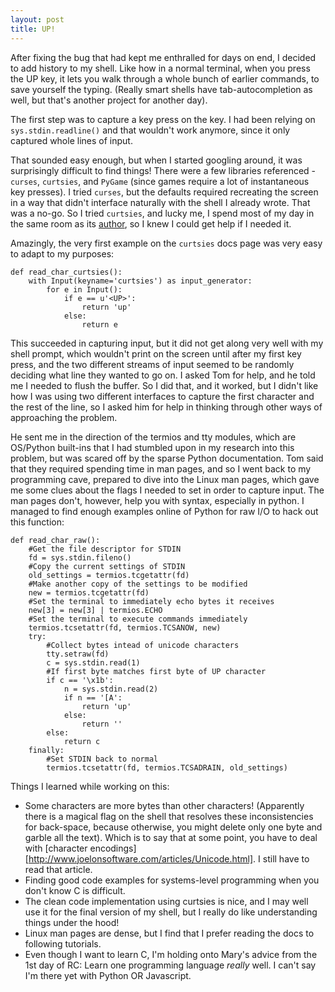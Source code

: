 ```yaml
---
layout: post
title: UP!
---
```


After fixing the bug that had kept me enthralled for days on end, I decided to add history to my shell. Like how in a normal terminal, when you press the UP key, it lets you walk through a whole bunch of earlier commands, to save yourself the typing. (Really smart shells have tab-autocompletion as well, but that's another project for another day).

The first step was to capture a key press on the <UP> key. I had been relying on `sys.stdin.readline()` and that wouldn't work anymore, since it only captured whole lines of input.

That sounded easy enough, but when I started googling around, it was surprisingly difficult to find things! There were a few libraries referenced - `curses`, `curtsies`, and `PyGame` (since games require a lot of instantaneous key presses). I tried `curses`, but the defaults required recreating the screen in a way that didn't interface naturally with the shell I already wrote. That was a no-go. So I tried `curtsies`, and lucky me, I spend most of my day in the same room as its [author](https://github.com/thomasballinger/curtsies), so I knew I could get help if I needed it.

Amazingly, the very first example on the `curtsies` docs page was very easy to adapt to my purposes:


	def read_char_curtsies():
	    with Input(keyname='curtsies') as input_generator:
	        for e in Input():
	            if e == u'<UP>':
	                return 'up'
	            else:
	                return e


This succeeded in capturing input, but it did not get along very well with my shell prompt, which wouldn't print on the screen until after my first key press, and the two different streams of input seemed to be randomly deciding what line they wanted to go on. I asked Tom for help, and he told me I needed to flush the buffer. So I did that, and it worked, but I didn't like how I was using two different interfaces to capture the first character and the rest of the line, so I asked him for help in thinking through other ways of approaching the problem.

He sent me in the direction of the termios and tty modules, which are OS/Python built-ins that I had stumbled upon in my research into this problem, but was scared off by the sparse Python documentation. Tom said that they required spending time in man pages, and so I went back to my programming cave, prepared to dive into the Linux man pages, which gave me some clues about the flags I needed to set in order to capture input. The man pages don't, however, help you with syntax, especially in python. I managed to find enough examples online of Python for raw I/O to hack out this function: 



	def read_char_raw():
		#Get the file descriptor for STDIN
	    fd = sys.stdin.fileno() 
	    #Copy the current settings of STDIN				
	    old_settings = termios.tcgetattr(fd)
	    #Make another copy of the settings to be modified 	
	    new = termios.tcgetattr(fd) 
	    #Set the terminal to immediately echo bytes it receives			
	    new[3] = new[3] | termios.ECHO 		
	    #Set the terminal to execute commands immediately	
	    termios.tcsetattr(fd, termios.TCSANOW, new)	
	    try:		
	    	#Collect bytes intead of unicode characters								
	        tty.setraw(fd)						
	        c = sys.stdin.read(1)				
	        #If first byte matches first byte of UP character
	        if c == '\x1b': 					
	            n = sys.stdin.read(2) 			
	            if n == '[A': 						
	                return 'up'					
	            else:
	                return ''
	        else:
	            return c
	    finally:								
	    	#Set STDIN back to normal
	        termios.tcsetattr(fd, termios.TCSADRAIN, old_settings)


Things I learned while working on this:


+  Some characters are more bytes than other characters! (Apparently there is a magical flag on the shell that resolves these inconsistencies for back-space, because otherwise, you might delete only one byte and garble all the text). Which is to say that at some point, you have to deal with [character encodings][http://www.joelonsoftware.com/articles/Unicode.html]. I still have to read that article.
+  Finding good code examples for systems-level programming when you don't know C is difficult.
+  The clean code implementation using curtsies is nice, and I may well use it for the final version of my shell, but I really do like understanding things under the hood!
+  Linux man pages are dense, but I find that I prefer reading the docs to following tutorials. 
+  Even though I want to learn C, I'm holding onto Mary's advice from the 1st day of RC: Learn one programming language *really* well. I can't say I'm there yet with Python OR Javascript.


